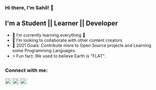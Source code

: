 ### Hi there, I'm Sahil! 👋
## I'm a Student || Learner || Developer
- 🌱 I’m currently learning everything 🤣
- 👯 I’m looking to collaborate with other content creators
- 🥅 2021 Goals: Contribute more to Open Source projects and Learning some Programming Languages.
- ⚡ Fun fact: We used to believe Earth is "FLAT".

### Connect with me:


<a href="https://twitter.com/sahilbansalll">
<img align="left" alt="Sahil | Twitter" width="22px" src="https://www.flaticon.com/svg/vstatic/svg/124/124021.svg?token=exp=1613586486~hmac=967565fdc12c18767a429fad3f84ccf1"/>
  </a>
<a href="https://www.linkedin.com/in/sahil-bansal-23905818b">
  <img align="left" alt="Sahil | LinkedIn" width="22px" src="https://cdn.jsdelivr.net/npm/simple-icons@v3/icons/linkedin.svg" />
  </a>
<a href="https://www.instagram.com/the_sahilbansal/">
<img align="left" alt="Sahil | Instagram" width="22px" src="https://cdn.jsdelivr.net/npm/simple-icons@v3/icons/instagram.svg" />
  </a>

  
